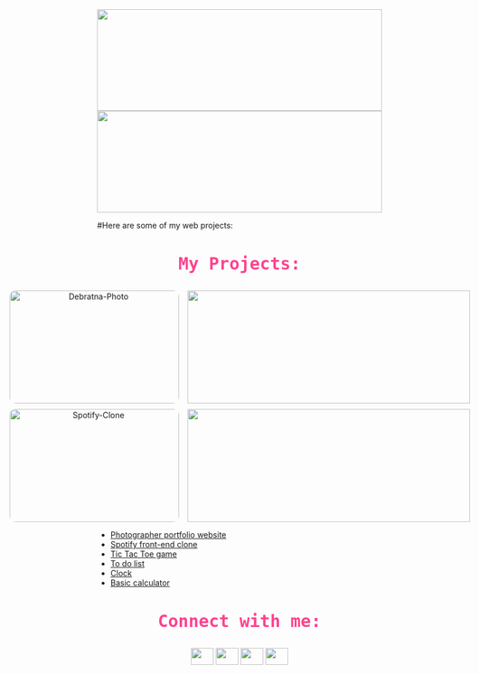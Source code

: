 <img width="100%" height="180em" src="https://github-readme-stats.vercel.app/api?username=KishorBalgi&show_icons=true&hide_border=true&&count_private=true&include_all_commits=true&theme=radical" />
</br>

<img width="100%" height="180em" src="https://github-readme-streak-stats.herokuapp.com?user=KishorBalgi&theme=radical&hide_border=true&date_format=M%20j%5B%2C%20Y%5D&dates=DDDDDD)" />
</br>

#Here are some of my web projects:

<style>
    h3 {
      color: #fe428e;
      font-size: 30px;
      font-family: monospace;
    }
    .repos {
      margin: 0 auto;
    }
    .repos-container {
      display: flex;
      align-items: center;
      justify-content: center;
      margin: 10px 0;
    }
    .repos-container img {
      height: 200px;
    }
    .gif {
      width: 300px;
      border-radius: 10px;
      padding: 0;
    }
    .repo {
      width: 500px;
      padding: 0 0 0 15px;
    }
  </style>
<h3 align="center">My Projects:</h3>
    <div class="repos" align="center">
      <div class="repos-container">
        <img
          class="gif"
          src="https://i.ibb.co/p1Tf2G0/Debratna-Photo.gif"
          alt="Debratna-Photo"
        />
        <img
          class="repo"
          src="https://github-readme-stats.vercel.app/api/pin/?username=KishorBalgi&repo=debratna-ghosh&theme=radical"
        />
      </div>
      <div class="repos-container">
        <img
          class="gif"
          src="https://i.ibb.co/JsJrBMT/Spotify-Clone.gif"
          alt="Spotify-Clone"
        />
        <img
          class="repo"
          src="https://github-readme-stats.vercel.app/api/pin/?username=KishorBalgi&repo=Spotify-Front-End-Clone&theme=radical"
        />
      </div>
    </div>

- [Photographer portfolio website](https://debratnaghosh.github.io/debratnaghosh/)
- [Spotify front-end clone](https://kishorbalgi.github.io/Spotify-Front-End-Clone/)
- [Tic Tac Toe game](https://kishorbalgi.github.io/JavaScript-Tic-Tac-Toe-Game/)
- [To do list](https://kishorbalgi.github.io/To-do-list/)
- [Clock](https://kishorbalgi.github.io/Clock/)
- [Basic calculator](https://kishorbalgi.github.io/Basic-JavaScript-Calculator/)

<h3 align="center">Connect with me:</h3>
<p align="center">
<a href="https://twitter.com/KishorBalgi" target="blank"><img align="center" src="https://cdn.jsdelivr.net/npm/simple-icons@3.0.1/icons/twitter.svg" alt="" height="30" width="40" /></a>
<a href=" https://www.linkedin.com/in/kishorbalgi/" target="blank"><img align="center" src="https://cdn.jsdelivr.net/npm/simple-icons@3.0.1/icons/linkedin.svg" alt="" height="30" width="40" /></a>
<a href=" https://www.instagram.com/kishor_balgi/" target="blank"><img align="center" src="https://cdn.jsdelivr.net/npm/simple-icons@3.0.1/icons/instagram.svg" alt="" height="30" width="40" /></a>
<a href="https://github.com/KishorBalgi" target="blank"><img align="center" src="https://cdn.jsdelivr.net/npm/simple-icons@3.0.1/icons/github.svg" alt="" height="30" width="40" /></a>
</p>
